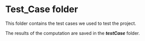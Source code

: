 # Test_Case folder

This folder contains the test cases we used to test the project.

The results of the computation are saved in the _**testCase**_ folder.